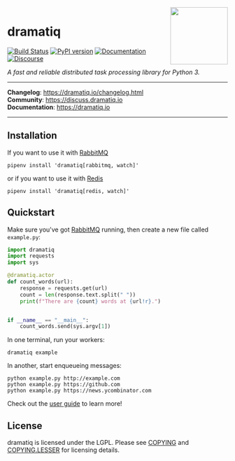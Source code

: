 <img src="https://dramatiq.io/_static/logo.png" align="right" width="131" />

# dramatiq

[![Build Status](https://travis-ci.org/Bogdanp/dramatiq.svg?branch=master)](https://travis-ci.org/Bogdanp/dramatiq)
[![PyPI version](https://badge.fury.io/py/dramatiq.svg)](https://badge.fury.io/py/dramatiq)
[![Documentation](https://img.shields.io/badge/doc-latest-brightgreen.svg)](http://dramatiq.io)
[![Discourse](https://img.shields.io/badge/discuss-online-orange.svg)](https://discuss.dramatiq.io)

*A fast and reliable distributed task processing library for Python 3.*

<hr/>

**Changelog**: https://dramatiq.io/changelog.html <br/>
**Community**: https://discuss.dramatiq.io <br/>
**Documentation**: https://dramatiq.io

<hr/>


## Installation

If you want to use it with [RabbitMQ]

    pipenv install 'dramatiq[rabbitmq, watch]'

or if you want to use it with [Redis]

    pipenv install 'dramatiq[redis, watch]'


## Quickstart

Make sure you've got [RabbitMQ] running, then create a new file called
`example.py`:

``` python
import dramatiq
import requests
import sys

@dramatiq.actor
def count_words(url):
    response = requests.get(url)
    count = len(response.text.split(" "))
    print(f"There are {count} words at {url!r}.")


if __name__ == "__main__":
    count_words.send(sys.argv[1])
```

In one terminal, run your workers:

    dramatiq example

In another, start enqueueing messages:

    python example.py http://example.com
    python example.py https://github.com
    python example.py https://news.ycombinator.com

Check out the [user guide] to learn more!


## License

dramatiq is licensed under the LGPL.  Please see [COPYING] and
[COPYING.LESSER] for licensing details.


[COPYING.LESSER]: https://github.com/Bogdanp/dramatiq/blob/master/COPYING.LESSER
[COPYING]: https://github.com/Bogdanp/dramatiq/blob/master/COPYING
[RabbitMQ]: https://www.rabbitmq.com/
[Redis]: https://redis.io
[user guide]: https://dramatiq.io/guide.html
